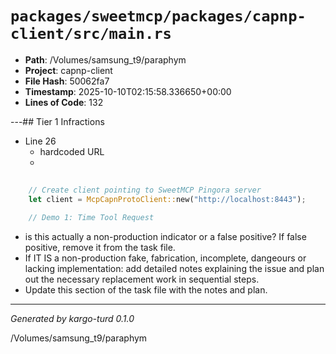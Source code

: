 # `packages/sweetmcp/packages/capnp-client/src/main.rs`

- **Path**: /Volumes/samsung_t9/paraphym
- **Project**: capnp-client
- **File Hash**: 50062fa7  
- **Timestamp**: 2025-10-10T02:15:58.336650+00:00  
- **Lines of Code**: 132

---## Tier 1 Infractions 


- Line 26
  - hardcoded URL
  - 

```rust
    
    // Create client pointing to SweetMCP Pingora server
    let client = McpCapnProtoClient::new("http://localhost:8443");
    
    // Demo 1: Time Tool Request
```

- is this actually a non-production indicator or a false positive? If false positive, remove it from the task file.
- If IT IS a non-production fake, fabrication, incomplete, dangeours or lacking implementation: add detailed notes explaining the issue and plan out the necessary replacement work in sequential steps. 
- Update this section of the task file with the notes and plan.

---

*Generated by kargo-turd 0.1.0*

/Volumes/samsung_t9/paraphym